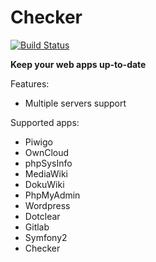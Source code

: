 Checker
=========================

[![Build Status](https://travis-ci.org/rk4an/checker.png?branch=dev)](https://travis-ci.org/rk4an/checker)

**Keep your web apps up-to-date**

Features:
 * Multiple servers support

Supported apps:

 * Piwigo
 * OwnCloud
 * phpSysInfo
 * MediaWiki
 * DokuWiki
 * PhpMyAdmin
 * Wordpress
 * Dotclear
 * Gitlab
 * Symfony2
 * Checker
